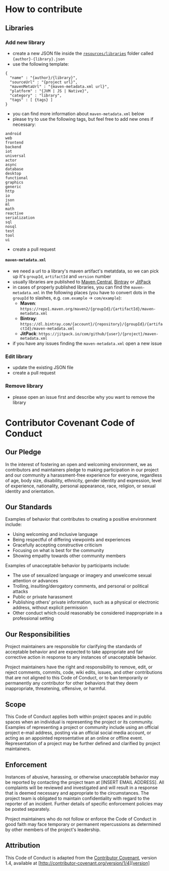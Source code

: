 # How to contribute

## Libraries

### Add new library

- create a new JSON file inside the [`resources/libraries`](https://github.com/kotlinresources/kotlin-resources/tree/master/resources/libraries) folder called `{author}-{library}.json`
- use the following template:

```
{
  "name" : "{author}/{library}",
  "sourceUrl" : "{project url}",
  "mavenMetaUrl" : "{maven-metadata.xml url}",
  "platform" : "{JVM | JS | Native}",
  "category" : "library",
  "tags" : [ {tags} ]
}
```

- you can find more information about `maven-metadata.xml` below
- please try to use the following tags, but feel free to add new ones if necessary: 

```
android
web
frontend
backend
iot
universal
actor
async
database
desktop
functional
graphics
generic
http
io
json
ml
math
reactive
serialization
sql
nosql
test
tool
ui
```

- create a pull request

#### `maven-metadata.xml` 

- we need a url to a library's maven artifact's metatdata, so we can pick up it's `groupId`, `artifactId` and `version` number
- usually libraries are published to [Maven Central](https://search.maven.org/), [Bintray](https://bintray.com/) or [JitPack](https://jitpack.io/)
- in cases of properly published libraries, you can find the `maven-metadata.xml` in the following places (you have to convert dots in the `groupId` to slashes, e.g. `com.example` -> `com/example`):
    - **Maven**: `https://repo1.maven.org/maven2/{groupId}/{artifactId}/maven-metadata.xml` 
    - **Bintray**: `https://dl.bintray.com/{account}/{repository}/{groupId}/{artifactId}/maven-metadata.xml`
    - **JitPack**: `https://jitpack.io/com/github/{user}/{project}/maven-metadata.xml`
- if you have any issues finding the `maven-metadata.xml` open a new issue

### Edit library

- update the existing JSON file
- create a pull request

### Remove library

- please open an issue first and describe why you want to remove the library

# Contributor Covenant Code of Conduct

## Our Pledge

In the interest of fostering an open and welcoming environment, we as
contributors and maintainers pledge to making participation in our project and
our community a harassment-free experience for everyone, regardless of age, body
size, disability, ethnicity, gender identity and expression, level of experience,
nationality, personal appearance, race, religion, or sexual identity and
orientation.

## Our Standards

Examples of behavior that contributes to creating a positive environment
include:

* Using welcoming and inclusive language
* Being respectful of differing viewpoints and experiences
* Gracefully accepting constructive criticism
* Focusing on what is best for the community
* Showing empathy towards other community members

Examples of unacceptable behavior by participants include:

* The use of sexualized language or imagery and unwelcome sexual attention or
advances
* Trolling, insulting/derogatory comments, and personal or political attacks
* Public or private harassment
* Publishing others' private information, such as a physical or electronic
  address, without explicit permission
* Other conduct which could reasonably be considered inappropriate in a
  professional setting

## Our Responsibilities

Project maintainers are responsible for clarifying the standards of acceptable
behavior and are expected to take appropriate and fair corrective action in
response to any instances of unacceptable behavior.

Project maintainers have the right and responsibility to remove, edit, or
reject comments, commits, code, wiki edits, issues, and other contributions
that are not aligned to this Code of Conduct, or to ban temporarily or
permanently any contributor for other behaviors that they deem inappropriate,
threatening, offensive, or harmful.

## Scope

This Code of Conduct applies both within project spaces and in public spaces
when an individual is representing the project or its community. Examples of
representing a project or community include using an official project e-mail
address, posting via an official social media account, or acting as an appointed
representative at an online or offline event. Representation of a project may be
further defined and clarified by project maintainers.

## Enforcement

Instances of abusive, harassing, or otherwise unacceptable behavior may be
reported by contacting the project team at [INSERT EMAIL ADDRESS]. All
complaints will be reviewed and investigated and will result in a response that
is deemed necessary and appropriate to the circumstances. The project team is
obligated to maintain confidentiality with regard to the reporter of an incident.
Further details of specific enforcement policies may be posted separately.

Project maintainers who do not follow or enforce the Code of Conduct in good
faith may face temporary or permanent repercussions as determined by other
members of the project's leadership.

## Attribution

This Code of Conduct is adapted from the [Contributor Covenant][homepage], version 1.4,
available at [http://contributor-covenant.org/version/1/4][version]

[homepage]: http://contributor-covenant.org
[version]: http://contributor-covenant.org/version/1/4/
